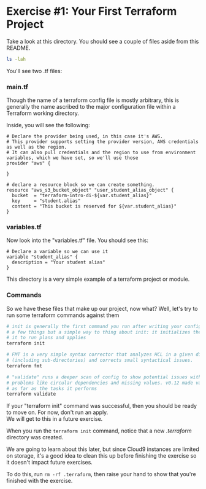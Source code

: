 # Exercise #1: Your First Terraform Project

Take a look at this directory.  You should see a couple of files aside from this README.

```bash
ls -lah
```

You'll see two .tf files:

### main.tf

Though the name of a terraform config file is mostly arbitrary, this is generally the name ascribed 
to the major configuration file within a Terraform working directory.

Inside, you will see the following:

```HCL
# Declare the provider being used, in this case it's AWS.
# This provider supports setting the provider version, AWS credentials as well as the region.
# It can also pull credentials and the region to use from environment variables, which we have set, so we'll use those
provider "aws" {

}

# declare a resource block so we can create something.
resource "aws_s3_bucket_object" "user_student_alias_object" {
  bucket  = "terraform-intro-di-${var.student_alias}"
  key     = "student.alias"
  content = "This bucket is reserved for ${var.student_alias}"
}
```

### variables.tf

Now look into the "variables.tf" file.  You should see this:

```hcl
# Declare a variable so we can use it
variable "student_alias" {
  description = "Your student alias"
}
```

This directory is a very simple example of a terraform project or module.

### Commands

So we have these files that make up our project, now what?  Well, let's try to run some terraform commands against them

```bash
# init is generally the first command you run after writing your config files.  It does 
# a few things but a simple way to thing about init: it initializes the working directory to prepare 
# it to run plans and applies
terraform init

# FMT is a very simple syntax corrector that analyzes HCL in a given directory 
# (including sub-directories) and corrects small syntactical issues.
terraform fmt

# "validate" runs a deeper scan of config to show potential issues with more complex 
# problems like circular dependencies and missing values. v0.12 made validate a bit simpler
# as far as the tasks it performs
terraform validate
```

If your "terraform init" command was successful, then you should be ready to move on. For now, don't run an apply.  
We will get to this in a future exercise.

When you run the `terraform init` command, notice that a new *.terraform* directory was created.

We are going to learn about this later, but since Cloud9 instances are limited on storage, it's a good idea to clean this up before finishing the exercise so it doesn't impact future exercises.

To do this, run `rm -rf .terraform`, then raise your hand to show that you're finished with the exercise.